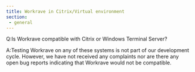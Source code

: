 ```yaml
---
title: Workrave in Citrix/Virtual environment
section:
 - general
---
```

Q:Is Workrave compatible with Citrix or Windows Terminal Server?

A:Testing Workrave on any of these systems is not part of our development cycle.
However, we have not received any complaints nor are there any open bug reports
indicating that Workrave would not be compatible.
